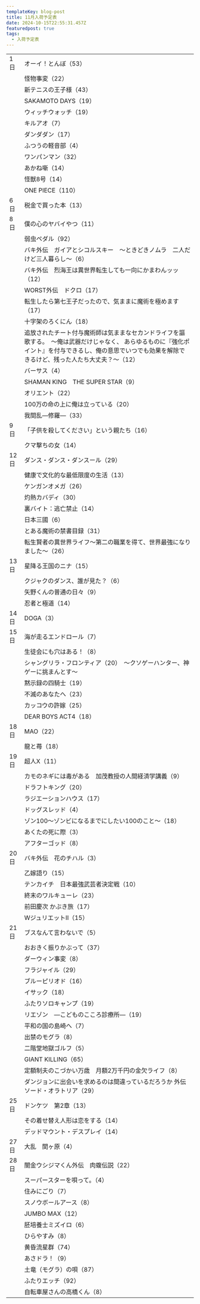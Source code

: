 ```yaml
---
templateKey: blog-post
title: 11月入荷予定表
date: 2024-10-15T22:55:31.457Z
featuredpost: true
tags:
  - 入荷予定表
---
```



<!--\[if !mso]>
<style>
v\:* {behavior:url(#default#VML);}
o\:* {behavior:url(#default#VML);}
x\:* {behavior:url(#default#VML);}
.shape {behavior:url(#default#VML);}
</style>
<!\[endif]-->

|                        |                                                                                                         |
| ---------------------- | ------------------------------------------------------------------------------------------------------- |
| <!--StartFragment-->1日 | オーイ！とんぼ（53）                                                                                             |
| 　                      | 怪物事変（22）                                                                                                |
| 　                      | 新テニスの王子様（43）                                                                                            |
| 　                      | SAKAMOTO DAYS（19）                                                                                       |
| 　                      | ウィッチウォッチ（19）                                                                                            |
| 　                      | キルアオ（7）                                                                                                 |
| 　                      | ダンダダン（17）                                                                                               |
| 　                      | ふつうの軽音部（4）                                                                                              |
| 　                      | ワンパンマン（32）                                                                                              |
| 　                      | あかね噺（14）                                                                                                |
| 　                      | 怪獣8号（14）                                                                                                |
| 　                      | ONE PIECE（110）                                                                                          |
| 6日                     | 税金で買った本（13）                                                                                             |
| 8日                     | 僕の心のヤバイやつ（11）                                                                                           |
| 　                      | 弱虫ペダル（92）                                                                                               |
| 　                      | バキ外伝　ガイアとシコルスキー　～ときどきノムラ　二人だけど三人暮らし～（6）                                                                 |
| 　                      | バキ外伝　烈海王は異世界転生しても一向にかまわんッッ（12）                                                                          |
| 　                      | WORST外伝　ドクロ（17）                                                                                         |
| 　                      | 転生したら第七王子だったので、気ままに魔術を極めます（17）                                                                          |
| 　                      | 十字架のろくにん（18）                                                                                            |
| 　                      | 追放されたチート付与魔術師は気ままなセカンドライフを謳歌する。　～俺は武器だけじゃなく、 あらゆるものに『強化ポイント』を付与できるし、俺の意思でいつでも効果を解除できるけど、残った人たち大丈夫？～（12） |
| 　                      | バーサス（4）                                                                                                 |
| 　                      | SHAMAN KING　THE SUPER STAR（9）                                                                           |
| 　                      | オリエント（22）                                                                                               |
| 　                      | 100万の命の上に俺は立っている（20）                                                                                    |
| 　                      | 我間乱―修羅―（33）                                                                                             |
| 9日                     | 「子供を殺してください」という親たち（16）                                                                                  |
| 　                      | クマ撃ちの女（14）                                                                                              |
| 12日                    | ダンス・ダンス・ダンスール（29）                                                                                       |
| 　                      | 健康で文化的な最低限度の生活（13）                                                                                      |
| 　                      | ケンガンオメガ（26）                                                                                             |
| 　                      | 灼熱カバディ（30）                                                                                              |
| 　                      | 裏バイト：逃亡禁止（14）                                                                                           |
| 　                      | 日本三國（6）                                                                                                 |
| 　                      | とある魔術の禁書目録（31）                                                                                          |
| 　                      | 転生賢者の異世界ライフ～第二の職業を得て、世界最強になりました～（26）                                                                    |
| 13日                    | 星降る王国のニナ（15）                                                                                            |
| 　                      | クジャクのダンス、誰が見た？（6）                                                                                       |
| 　                      | 矢野くんの普通の日々（9）                                                                                           |
| 　                      | 忍者と極道（14）                                                                                               |
| 14日                    | DOGA（3）                                                                                                 |
| 15日                    | 海が走るエンドロール（7）                                                                                           |
| 　                      | 生徒会にも穴はある！（8）                                                                                           |
| 　                      | シャングリラ・フロンティア（20）　～クソゲーハンター、神ゲーに挑まんとす～                                                                  |
| 　                      | 黙示録の四騎士（19）                                                                                             |
| 　                      | 不滅のあなたへ（23）                                                                                             |
| 　                      | カッコウの許嫁（25）                                                                                             |
| 　                      | DEAR BOYS ACT4（18）                                                                                      |
| 18日                    | MAO（22）                                                                                                 |
| 　                      | 龍と苺（18）                                                                                                 |
| 19日                    | 超人X（11）                                                                                                 |
| 　                      | カモのネギには毒がある　加茂教授の人間経済学講義（9）                                                                             |
| 　                      | ドラフトキング（20）                                                                                             |
| 　                      | ラジエーションハウス（17）                                                                                          |
| 　                      | ドッグスレッド（4）                                                                                              |
| 　                      | ゾン100～ゾンビになるまでにしたい100のこと～（18）                                                                           |
| 　                      | あくたの死に際（3）                                                                                              |
| 　                      | アフターゴッド（8）                                                                                              |
| 20日                    | バキ外伝　花のチハル（3）                                                                                           |
| 　                      | 乙嫁語り（15）                                                                                                |
| 　                      | テンカイチ　日本最強武芸者決定戦（10）                                                                                    |
| 　                      | 終末のワルキューレ（23）                                                                                           |
| 　                      | 前田慶次 かぶき旅（17）                                                                                           |
| 　                      | WジュリエットⅡ（15）                                                                                            |
| 21日                    | ブスなんて言わないで（5）                                                                                           |
| 　                      | おおきく振りかぶって（37）                                                                                          |
| 　                      | ダーウィン事変（8）                                                                                              |
| 　                      | フラジャイル（29）                                                                                              |
| 　                      | ブルーピリオド（16）                                                                                             |
| 　                      | イサック（18）                                                                                                |
| 　                      | ふたりソロキャンプ（19）                                                                                           |
| 　                      | リエゾン　―こどものこころ診療所―（19）                                                                                   |
| 　                      | 平和の国の島崎へ（7）                                                                                             |
| 　                      | 出禁のモグラ（8）                                                                                               |
| 　                      | 二階堂地獄ゴルフ（5）                                                                                             |
| 　                      | GIANT KILLING（65）                                                                                       |
| 　                      | 定額制夫のこづかい万歳　月額2万千円の金欠ライフ（8）                                                                             |
| 　                      | ダンジョンに出会いを求めるのは間違っているだろうか 外伝　ソード・オラトリア（29）                                                              |
| 25日                    | ドンケツ　第2章（13）                                                                                            |
| 　                      | その着せ替え人形は恋をする（14）                                                                                       |
| 　                      | デッドマウント・デスプレイ（14）                                                                                       |
| 27日                    | 大乱　関ヶ原（4）                                                                                               |
| 28日                    | 闇金ウシジマくん外伝　肉蝮伝説（22）                                                                                     |
| 　                      | スーパースターを唄って。（4）                                                                                         |
| 　                      | 住みにごり（7）                                                                                                |
| 　                      | スノウボールアース（8）                                                                                            |
| 　                      | JUMBO MAX（12）                                                                                           |
| 　                      | 胚培養士ミズイロ（6）                                                                                             |
| 　                      | ひらやすみ（8）                                                                                                |
| 　                      | 黄昏流星群（74）                                                                                               |
| 　                      | あさドラ！（9）                                                                                                |
| 　                      | 土竜（モグラ）の唄（87）                                                                                           |
| 　                      | ふたりエッチ（92）                                                                                              |
| 　                      | 自転車屋さんの高橋くん（8）<!--EndFragment-->                                                                        |